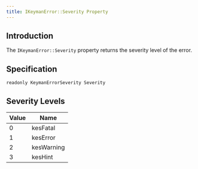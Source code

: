 ```yaml
---
title: IKeymanError::Severity Property
---
```


## Introduction

The `IKeymanError::Severity` property returns the severity level of the
error.

## Specification

``` clike
readonly KeymanErrorSeverity Severity
```

## Severity Levels

| Value | Name       |
|-------|------------|
| 0     | kesFatal   |
| 1     | kesError   |
| 2     | kesWarning |
| 3     | kesHint    |
